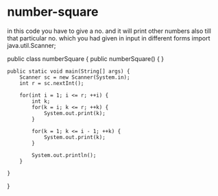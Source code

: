 # number-square
in this code you have to give a no. and it will print other numbers also till that particular no. which you had given in input in different forms
import java.util.Scanner;

public class numberSquare {
    public numberSquare() {
    }

    public static void main(String[] args) {
        Scanner sc = new Scanner(System.in);
        int r = sc.nextInt();

        for(int i = 1; i <= r; ++i) {
            int k;
            for(k = i; k <= r; ++k) {
                System.out.print(k);
            }

            for(k = 1; k <= i - 1; ++k) {
                System.out.print(k);
            }

            System.out.println();
        }

    }
}

